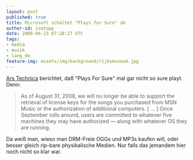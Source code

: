 ```yaml
---
layout: post
published: true
title: Microsoft schaltet "Plays for Sure" ab
author-id: isotopp
date: 2008-04-23 07:28:27 UTC
tags:
- media
- musik
- lang_de
feature-img: assets/img/background/rijksmuseum.jpg
---
```

[Ars Technica](http://arstechnica.com/news.ars/post/20080422-drm-sucks-redux-microsoft-to-nuke-msn-music-drm-keys.html)
berichtet, daß "Plays For Sure" mal gar nicht so sure playt. Denn:

> As of August 31, 2008, we will no longer be able to support the retrieval
> of license keys for the songs you purchased from MSN Music or the
> authorization of additional computers. [ ... ] Once September rolls
> around, users are committed to whatever five machines they may have
> authorized &#8212; along with whatever OS they are running.

Da weiß man, wieso man DRM-Freie OGGs und MP3s kaufen will, oder besser
gleich rip-bare physikalische Medien. Nur falls das jemandem hier noch nicht
so klar war.
